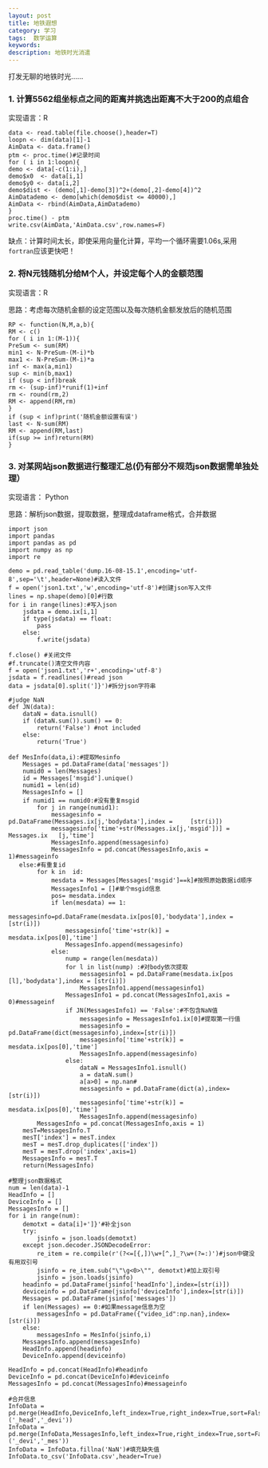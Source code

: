 ```yaml
---
layout: post
title: 地铁遐想 
category: 学习
tags:  数学运算	        
keywords: 
description: 地铁时光消遣
---
```


打发无聊的地铁时光……

### 1. 计算5562组坐标点之间的距离并挑选出距离不大于200的点组合

实现语言：R

    data <- read.table(file.choose(),header=T)
    loopn <- dim(data)[1]-1
    AimData <- data.frame()
    ptm <- proc.time()#记录时间
    for ( i in 1:loopn){
    demo <- data[-c(1:i),]
    demo$x0  <- data[i,1]
    demo$y0 <- data[i,2]
    demo$dist <- (demo[,1]-demo[3])^2+(demo[,2]-demo[4])^2
    AimDatademo <- demo[which(demo$dist <= 40000),]
    AimData <- rbind(AimData,AimDatademo)
    }
    proc.time() - ptm
    write.csv(AimData,'AimData.csv',row.names=F)

缺点：计算时间太长，即使采用向量化计算，平均一个循环需要1.06s,采用`fortran`应该更快吧！

### 2.  将N元钱随机分给M个人，并设定每个人的金额范围

实现语言：R

思路：考虑每次随机金额的设定范围以及每次随机金额发放后的随机范围

    RP <- function(N,M,a,b){
    RM <- c()
    for ( i in 1:(M-1)){
    PreSum <- sum(RM)
    min1 <- N-PreSum-(M-i)*b
    max1 <- N-PreSum-(M-i)*a
    inf <- max(a,min1)
    sup <- min(b,max1)
    if (sup < inf)break
    rm <- (sup-inf)*runif(1)+inf
    rm <- round(rm,2)
    RM <- append(RM,rm)
    }
    if (sup < inf)print('随机金额设置有误')
    last <- N-sum(RM)
    RM <- append(RM,last)
    if(sup >= inf)return(RM)
    }

### 3. 对某网站json数据进行整理汇总(仍有部分不规范json数据需单独处理）

实现语言： Python

思路：解析json数据，提取数据，整理成dataframe格式，合并数据

    import json
    import pandas
    import pandas as pd 
    import numpy as np
    import re

    demo = pd.read_table('dump.16-08-15.1',encoding='utf-8',sep='\t',header=None)#读入文件
    f = open('json1.txt','w',encoding='utf-8')#创建json写入文件
    lines = np.shape(demo)[0]#行数
    for i in range(lines):#写入json
        jsdata = demo.ix[i,1]
        if type(jsdata) == float:
            pass
        else:
            f.write(jsdata)

    f.close() #关闭文件
    #f.truncate()清空文件内容
    f = open('json1.txt','r+',encoding='utf-8')
    jsdata = f.readlines()#read json
    data = jsdata[0].split(']}')#拆分json字符串

    #judge NaN
    def JN(data):
        dataN = data.isnull()
        if (dataN.sum()).sum() == 0:
            return('False') #not included
        else:
            return('True')

    def MesInfo(data,i):#提取Mesinfo
        Messages = pd.DataFrame(data['messages'])
        numid0 = len(Messages)
        id = Messages['msgid'].unique()
        numid1 = len(id)
        MessagesInfo = []
        if numid1 == numid0:#没有重复msgid
            for j in range(numid1):
                messagesinfo = pd.DataFrame(Messages.ix[j,'bodydata'],index =     [str(i)])
                messagesinfo['time'+str(Messages.ix[j,'msgid'])] = Messages.ix   [j,'time']
                MessagesInfo.append(messagesinfo)
                MessagesInfo = pd.concat(MessagesInfo,axis = 1)#messageinfo
       else:#有重复id
            for k in  id:
                mesdata = Messages[Messages['msgid']==k]#按照原始数据id顺序
                MessagesInfo1 = []#单个msgid信息
                pos= mesdata.index
                if len(mesdata) == 1:
                    messagesinfo=pd.DataFrame(mesdata.ix[pos[0],'bodydata'],index = [str(i)])
                    messagesinfo['time'+str(k)] = mesdata.ix[pos[0],'time']
                    MessagesInfo.append(messagesinfo)
                else:
                    nump = range(len(mesdata))
                    for l in list(nump) :#对body依次提取
                        messagesinfo1 = pd.DataFrame(mesdata.ix[pos [l],'bodydata'],index = [str(i)])
                        MessagesInfo1.append(messagesinfo1)
                    MessagesInfo1 = pd.concat(MessagesInfo1,axis = 0)#messageinf
                    if JN(MessagesInfo1) == 'False':#不包含NaN值
                        messagesinfo = MessagesInfo1.ix[0]#提取第一行值
                        messagesinfo = pd.DataFrame(dict(messagesinfo),index=[str(i)])
                        messagesinfo['time'+str(k)] = mesdata.ix[pos[0],'time']
                        MessagesInfo.append(messagesinfo)
                    else:
                        dataN = MessagesInfo1.isnull()
                        a = dataN.sum()
                        a[a>0] = np.nan#
                        messagesinfo = pd.DataFrame(dict(a),index=[str(i)])
                        messagesinfo['time'+str(k)] = mesdata.ix[pos[0],'time'] 
                        MessagesInfo.append(messagesinfo)
            MessagesInfo = pd.concat(MessagesInfo,axis = 1)
        mesT=MessagesInfo.T
        mesT['index'] = mesT.index
        mesT = mesT.drop_duplicates(['index'])
        mesT = mesT.drop('index',axis=1)
        MessagesInfo = mesT.T
        return(MessagesInfo)

    #整理json数据格式
    num = len(data)-1
    HeadInfo = []
    DeviceInfo = []
    MessagesInfo = []
    for i in range(num):
        demotxt = data[i]+']}'#补全json
        try:
            jsinfo = json.loads(demotxt)
        except json.decoder.JSONDecodeError:
            re_item = re.compile(r'(?<=[{,])\w+[^,]_?\w+(?=:)')#json中键没有用双引号
            jsinfo = re_item.sub("\"\g<0>\"", demotxt)#加上双引号
            jsinfo = json.loads(jsinfo)
        headinfo = pd.DataFrame(jsinfo['headInfo'],index=[str(i)])
        deviceinfo = pd.DataFrame(jsinfo['deviceInfo'],index=[str(i)])
        Messages = pd.DataFrame(jsinfo['messages'])
        if len(Messages) == 0:#如果message信息为空
            messagesInfo = pd.DataFrame({"video_id":np.nan},index=[str(i)])
        else:
            messagesInfo = MesInfo(jsinfo,i)
        MessagesInfo.append(messagesInfo)
        HeadInfo.append(headinfo)
        DeviceInfo.append(deviceinfo)

    HeadInfo = pd.concat(HeadInfo)#headinfo
    DeviceInfo = pd.concat(DeviceInfo)#deviceinfo
    MessagesInfo = pd.concat(MessagesInfo)#messageinfo

    #合并信息
    InfoData = pd.merge(HeadInfo,DeviceInfo,left_index=True,right_index=True,sort=False,suffixes=('_head','_devi'))
    InfoData = pd.merge(InfoData,MessagesInfo,left_index=True,right_index=True,sort=False,suffixes=('_devi','_mes'))
    InfoData = InfoData.fillna('NaN')#填充缺失值
    InfoData.to_csv('InfoData.csv',header=True)

